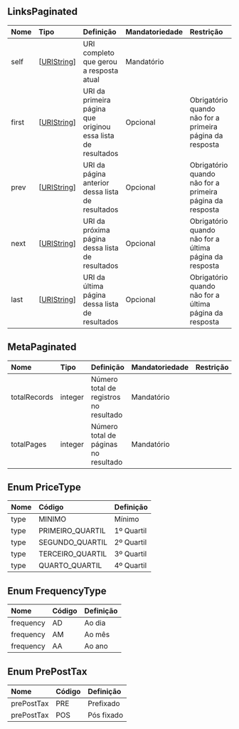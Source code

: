 <a id="schemaLinksPaginated"></a>
## LinksPaginated

|     Nome          |  Tipo                                |                            Definição                         | Mandatoriedade  | Restrição                                                |
|:------------      |:---------------------------------    |:----------------------------------------------------         |:--------------  |:------------                                             |
| self              | [[URIString](#commonFieldURIString)] | URI completo que gerou a resposta atual                      | Mandatório      |                                                          |
| first             | [[URIString](#commonFieldURIString)] | URI da primeira página que originou essa lista de resultados | Opcional        | Obrigatório quando não for a primeira página da resposta |
| prev              | [[URIString](#commonFieldURIString)] | URI da página anterior dessa lista de resultados             | Opcional        | Obrigatório quando não for a primeira página da resposta |
| next              | [[URIString](#commonFieldURIString)] | URI da próxima página dessa lista de resultados              | Opcional        | Obrigatório quando não for a última página da resposta   |
| last              | [[URIString](#commonFieldURIString)] | URI da última página dessa lista de resultados               | Opcional        | Obrigatório quando não for a última página da resposta   |

<a id="schemaMetaPaginated"></a>
## MetaPaginated

|     Nome          |  Tipo         | Definição                              | Mandatoriedade  | Restrição |
|:------------      |:--------------|:-------------------------------------- |:--------------  |:--------- |
| totalRecords      | integer       | Número total de registros no resultado | Mandatório      |           |
| totalPages        | integer       | Número total de páginas no resultado   | Mandatório      |           |

<a id="schemaPriceType"></a>
## Enum PriceType

| Nome         | Código             | Definição   |
|:------------ |:------             |:----------- |
| type         | MINIMO             | Mínimo      |
| type         | PRIMEIRO_QUARTIL   | 1º Quartil  |
| type         | SEGUNDO_QUARTIL    | 2º Quartil  |
| type         | TERCEIRO_QUARTIL   | 3º Quartil  |
| type         | QUARTO_QUARTIL     | 4º Quartil  |

<a id="schemaFrequencyType"></a>
## Enum FrequencyType

| Nome         | Código | Definição   |
|:------------ |:------ |:----------- |
| frequency    | AD     | Ao dia      |
| frequency    | AM     | Ao mês      |
| frequency    | AA     | Ao ano      |

<a id="schemaPrePostTax"></a>
## Enum PrePostTax

| Nome         | Código | Definição   |
|:------------ |:------ |:----------- |
| prePostTax   | PRE    | Prefixado   |
| prePostTax   | POS    | Pós fixado  |